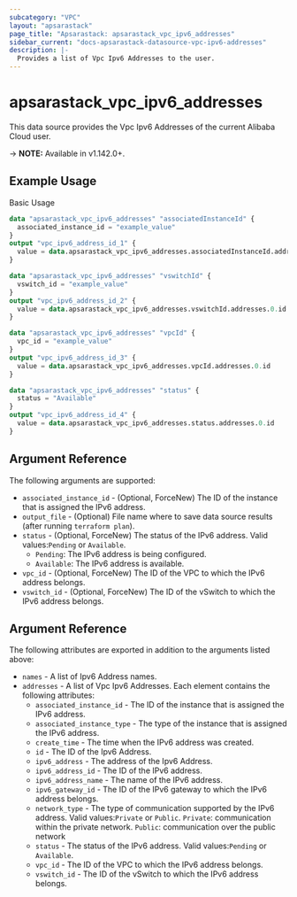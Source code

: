 ```yaml
---
subcategory: "VPC"
layout: "apsarastack"
page_title: "Apsarastack: apsarastack_vpc_ipv6_addresses"
sidebar_current: "docs-apsarastack-datasource-vpc-ipv6-addresses"
description: |-
  Provides a list of Vpc Ipv6 Addresses to the user.
---
```


# apsarastack\_vpc\_ipv6\_addresses

This data source provides the Vpc Ipv6 Addresses of the current Alibaba Cloud user.

-> **NOTE:** Available in v1.142.0+.

## Example Usage

Basic Usage

```terraform
data "apsarastack_vpc_ipv6_addresses" "associatedInstanceId" {
  associated_instance_id = "example_value"
}
output "vpc_ipv6_address_id_1" {
  value = data.apsarastack_vpc_ipv6_addresses.associatedInstanceId.addresses.0.id
}

data "apsarastack_vpc_ipv6_addresses" "vswitchId" {
  vswitch_id = "example_value"
}
output "vpc_ipv6_address_id_2" {
  value = data.apsarastack_vpc_ipv6_addresses.vswitchId.addresses.0.id
}

data "apsarastack_vpc_ipv6_addresses" "vpcId" {
  vpc_id = "example_value"
}
output "vpc_ipv6_address_id_3" {
  value = data.apsarastack_vpc_ipv6_addresses.vpcId.addresses.0.id
}

data "apsarastack_vpc_ipv6_addresses" "status" {
  status = "Available"
}
output "vpc_ipv6_address_id_4" {
  value = data.apsarastack_vpc_ipv6_addresses.status.addresses.0.id
}

```

## Argument Reference

The following arguments are supported:

* `associated_instance_id` - (Optional, ForceNew) The ID of the instance that is assigned the IPv6 address.
* `output_file` - (Optional) File name where to save data source results (after running `terraform plan`).
* `status` - (Optional, ForceNew) The status of the IPv6 address. Valid values:`Pending` or `Available`. 
  - `Pending`: The IPv6 address is being configured. 
  - `Available`: The IPv6 address is available.
* `vpc_id` - (Optional, ForceNew) The ID of the VPC to which the IPv6 address belongs.
* `vswitch_id` - (Optional, ForceNew) The ID of the vSwitch to which the IPv6 address belongs.

## Argument Reference

The following attributes are exported in addition to the arguments listed above:

* `names` - A list of Ipv6 Address names.
* `addresses` - A list of Vpc Ipv6 Addresses. Each element contains the following attributes:
	* `associated_instance_id` - The ID of the instance that is assigned the IPv6 address.
	* `associated_instance_type` - The type of the instance that is assigned the IPv6 address.
	* `create_time` - The time when the IPv6 address was created.
	* `id` - The ID of the Ipv6 Address.
	* `ipv6_address` - The address of the Ipv6 Address.
	* `ipv6_address_id` - The ID of the IPv6 address.
	* `ipv6_address_name` - The name of the IPv6 address.
	* `ipv6_gateway_id` - The ID of the IPv6 gateway to which the IPv6 address belongs.
	* `network_type` - The type of communication supported by the IPv6 address. Valid values:`Private` or `Public`. `Private`: communication within the private network. `Public`: communication over the public network
	* `status` - The status of the IPv6 address. Valid values:`Pending` or `Available`.
	* `vpc_id` - The ID of the VPC to which the IPv6 address belongs.
	* `vswitch_id` - The ID of the vSwitch to which the IPv6 address belongs.

